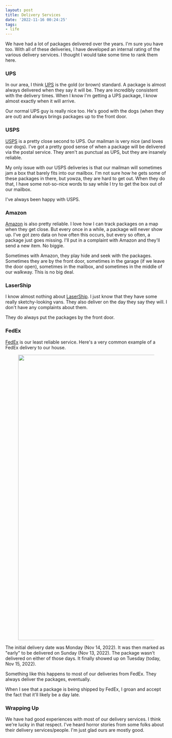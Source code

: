 ```yaml
---
layout: post
title: Delivery Services
date: '2022-11-16 00:24:25'
tags:
- life
---
```


We have had a lot of packages delivered over the years. I'm sure you have too. With all of these deliveries, I have developed an internal rating of the various delivery services. I thought I would take some time to rank them here.

### UPS

In our area, I think [UPS](https://www.ups.com) is the gold (or brown) standard. A package is almost always delivered when they say it will be. They are incredibly consistent with the delivery times. When I know I'm getting a UPS package, I know almost exactly when it will arrive. &nbsp;

Our normal UPS guy is really nice too. He's good with the dogs (when they are out) and always brings packages up to the front door.

### USPS

[USPS](https://www.usps.com) is a pretty close second to UPS. Our mailman is very nice (and loves our dogs). I've got a pretty good sense of when a package will be delivered via the postal service. They aren't as punctual as UPS, but they are insanely reliable.

My only issue with our USPS deliveries is that our mailman will sometimes jam a box that barely fits into our mailbox. I'm not sure how he gets some of these packages in there, but yowza, they are hard to get out. When they do that, I have some not-so-nice words to say while I try to get the box out of our mailbox.

I've always been happy with USPS.

### Amazon

[Amazon](https://www.amazon.com) is also pretty reliable. I love how I can track packages on a map when they get close. But every once in a while, a package will never show up. I've got zero data on how often this occurs, but every so often, a package just goes missing. I'll put in a complaint with Amazon and they'll send a new item. No biggie.

Sometimes with Amazon, they play hide and seek with the packages. Sometimes they are by the front door, sometimes in the garage (if we leave the door open), sometimes in the mailbox, and sometimes in the middle of our walkway. This is no big deal.

### LaserShip

I know almost nothing about [LaserShip](https://lasership.com). I just know that they have some really sketchy-looking vans. They also deliver on the day they say they will. I don't have any complaints about them.

They do always put the packages by the front door.

### FedEx

[FedEx](https://www.fedex.com) is our least reliable service. Here's a very common example of a FedEx delivery to our house.

<figure class="kg-card kg-image-card"><img src="https://digitalpress.fra1.cdn.digitaloceanspaces.com/hfheij5/2022/11/fedex.png" class="kg-image" alt loading="lazy" width="2006" height="888"></figure>

The initial delivery date was Monday (Nov 14, 2022). It was then marked as "early" to be delivered on Sunday (Nov 13, 2022). The package wasn't delivered on either of those days. It finally showed up on Tuesday (today, Nov 15, 2022).

Something like this happens to most of our deliveries from FedEx. They always deliver the packages, eventually.

When I see that a package is being shipped by FedEx, I groan and accept the fact that it'll likely be a day late.

### Wrapping Up

We have had good experiences with most of our delivery services. I think we're lucky in that respect. I've heard horror stories from some folks about their delivery services/people. I'm just glad ours are mostly good.

